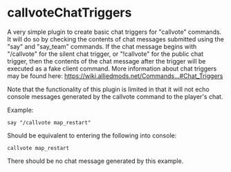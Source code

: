 # callvoteChatTriggers

A very simple plugin to create basic chat triggers for "callvote" commands. It will do so by checking the contents of chat messages submitted using the "say" and "say_team" commands. If the chat message begins with "/callvote" for the silent chat trigger, or "!callvote" for the public chat trigger, then the contents of the chat message after the trigger will be executed as a fake client command. More information about chat triggers may be found here: https://wiki.alliedmods.net/Commands...#Chat_Triggers

Note that the functionality of this plugin is limited in that it will not echo console messages generated by the callvote command to the player's chat.

Example:
```
say "/callvote map_restart"
```

Should be equivalent to entering the following into console:
```
callvote map_restart
```

There should be no chat message generated by this example.